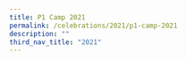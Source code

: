```yaml
---
title: P1 Camp 2021
permalink: /celebrations/2021/p1-camp-2021
description: ""
third_nav_title: "2021"
---
```

